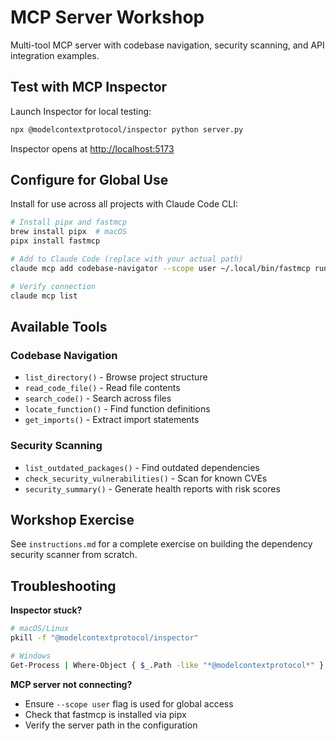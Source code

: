 # MCP Server Workshop

Multi-tool MCP server with codebase navigation, security scanning, and API integration examples.

## Test with MCP Inspector

Launch Inspector for local testing:

```bash
npx @modelcontextprotocol/inspector python server.py
```

Inspector opens at [http://localhost:5173](http://localhost:5173)

## Configure for Global Use

Install for use across all projects with Claude Code CLI:

```bash
# Install pipx and fastmcp
brew install pipx  # macOS
pipx install fastmcp

# Add to Claude Code (replace with your actual path)
claude mcp add codebase-navigator --scope user ~/.local/bin/fastmcp run /path/to/your/MCP_workshop/server.py

# Verify connection
claude mcp list
```

## Available Tools

### Codebase Navigation
- `list_directory()` - Browse project structure
- `read_code_file()` - Read file contents
- `search_code()` - Search across files
- `locate_function()` - Find function definitions
- `get_imports()` - Extract import statements

### Security Scanning
- `list_outdated_packages()` - Find outdated dependencies
- `check_security_vulnerabilities()` - Scan for known CVEs
- `security_summary()` - Generate health reports with risk scores

## Workshop Exercise

See `instructions.md` for a complete exercise on building the dependency security scanner from scratch.

## Troubleshooting

**Inspector stuck?**
```bash
# macOS/Linux
pkill -f "@modelcontextprotocol/inspector"

# Windows
Get-Process | Where-Object { $_.Path -like "*@modelcontextprotocol*" } | Stop-Process
```

**MCP server not connecting?**
- Ensure `--scope user` flag is used for global access
- Check that fastmcp is installed via pipx
- Verify the server path in the configuration